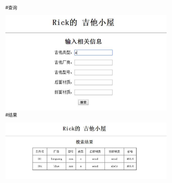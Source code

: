 #查询

![](https://github.com/fuchaoqiang/guitar1/blob/master/guitar/search.jpg)
#结果

![](https://github.com/fuchaoqiang/guitar1/blob/master/guitar/result.jpg)
